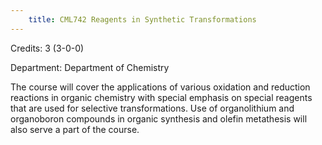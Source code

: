 ```yaml
---
    title: CML742 Reagents in Synthetic Transformations
---
```

Credits: 3 (3-0-0)

Department: Department of Chemistry

The course will cover the applications of various oxidation and reduction reactions in organic chemistry with special emphasis on special reagents that are used for selective transformations. Use of organolithium and organoboron compounds in organic synthesis and olefin metathesis will also serve a part of the course.